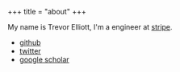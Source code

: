 +++
title = "about"
+++

My name is Trevor Elliott, I'm a engineer at [stripe](https://stripe.com).

* [github](https://github.com/elliottt)
* [twitter](https://twitter.com/moltarx)
* [google scholar](https://scholar.google.com/citations?user=s2Br_TMAAAAJ&hl=en)
